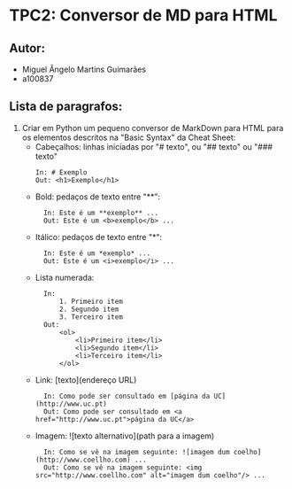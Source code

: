 # TPC2: Conversor de MD para HTML

## Autor:
- Miguel Ângelo Martins Guimarães
- a100837

## Lista de paragrafos:
1. Criar em Python um pequeno conversor de MarkDown para HTML para os elementos descritos na "Basic Syntax" da Cheat Sheet:
    - Cabeçalhos: linhas iniciadas por "# texto", ou "## texto" ou "### texto"
        ```
        In: # Exemplo
        Out: <h1>Exemplo</h1>
        ```
    - Bold: pedaços de texto entre "**":
      ```
        In: Este é um **exemplo** ...
        Out: Este é um <b>exemplo</b> ...
      ```
    - Itálico: pedaços de texto entre "*":
      ```
        In: Este é um *exemplo* ...
        Out: Este é um <i>exemplo</i> ...
      ```
    - Lista numerada:
      ```
        In:
            1. Primeiro item
            2. Segundo item
            3. Terceiro item
        Out:
            <ol>
                <li>Primeiro item</li>
                <li>Segundo item</li>
                <li>Terceiro item</li>
            </ol>
       ```
    - Link: [texto](endereço URL)
      ```
        In: Como pode ser consultado em [página da UC](http://www.uc.pt)
        Out: Como pode ser consultado em <a href="http://www.uc.pt">página da UC</a>
      ```
    - Imagem: ![texto alternativo](path para a imagem)
      ```
        In: Como se vê na imagem seguinte: ![imagem dum coelho](http://www.coellho.com) ...
        Out: Como se vê na imagem seguinte: <img src="http://www.coellho.com" alt="imagem dum coelho"/> ...
      ```
